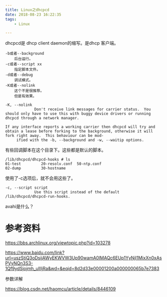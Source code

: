 ```yaml
---
title: Linux之dhcpcd
date: 2018-08-23 16:22:35
tags:
	- Linux

---
```




dhcpcd是 dhcp client daemon的缩写。是dhcp 客户端。



```
-b或者--background
	后台运行。
-c或者--script xx
	指定脚本文件。
-d或者--debug
	调试模式。
-K或者--nolink
	这个不是很推荐。
	但是有效果。
```



```
-K, --nolink
             Don't receive link messages for carrier status.  You should only have to use this with buggy device drivers or running dhcpcd through a network manager.
```



```
If any interface reports a working carrier then dhcpcd will try and obtain a lease before forking to the background, otherwise it will fork right away.  This behaviour can be mod‐
     ified with the -b, --background and -w, --waitip options.
```



有些回调脚本在这个目录下。这些都是默认的脚本。

```
/lib/dhcpcd/dhcpcd-hooks # ls
01-test         20-resolv.conf  50-ntp.conf
02-dump         30-hostname
```

使用了-c选项后，就不会用这些了。

```
-c, --script script
             Use this script instead of the default /lib/dhcpcd/dhcpcd-run-hooks.
```



avahi是什么？



# 参考资料

https://bbs.archlinux.org/viewtopic.php?id=103278



https://www.baidu.com/link?url=uszStiQ3oDsijAWyEKWVW3Up90wamA0lMAQc6EUp1YyNjI1MixXn0xAsPVyNQn3S3-1Qf9ydSjojmh_uIlIjRa&wd=&eqid=8d2d33e00001200a000000065b7e7383



参数详解

https://blog.csdn.net/haomcu/article/details/8446109
